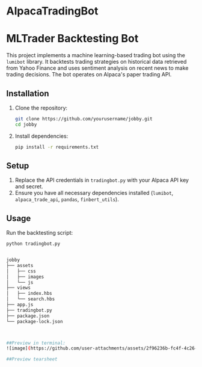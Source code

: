# AlpacaTradingBot

# MLTrader Backtesting Bot

This project implements a machine learning-based trading bot using the `lumibot` library. It backtests trading strategies on historical data retrieved from Yahoo Finance and uses sentiment analysis on recent news to make trading decisions. The bot operates on Alpaca's paper trading API.

## Installation

1. Clone the repository:
    ```sh
    git clone https://github.com/yourusername/jobby.git
    cd jobby
    ```

2. Install dependencies:
    ```sh
    pip install -r requirements.txt
    ```

## Setup

1. Replace the API credentials in `tradingbot.py` with your Alpaca API key and secret.
2. Ensure you have all necessary dependencies installed (`lumibot`, `alpaca_trade_api`, `pandas`, `finbert_utils`).

## Usage

Run the backtesting script:
```sh
python tradingbot.py


jobby
├── assets
│   ├── css
│   ├── images
│   └── js
├── views
│   ├── index.hbs
│   └── search.hbs
├── app.js
├── tradingbot.py
├── package.json
└── package-lock.json



##Preview in terminal:
![image](https://github.com/user-attachments/assets/2f96236b-fc4f-4c26-a4cb-0ad23aa153ad)

##Preview tearsheet

